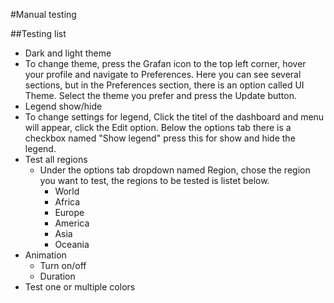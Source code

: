 #Manual testing

##Testing list
* Dark and light theme
 * To change theme, press the Grafan icon to the top left corner, hover your profile and navigate to Preferences. Here you can   see several sections, but in the Preferences section, there is an option called UI Theme. Select the theme you prefer and     press the Update button.
* Legend show/hide
 * To change settings for legend, Click the titel of the dashboard and menu will appear, click the Edit option.
  Below the options tab there is a checkbox named "Show legend" press this for show and hide the legend.
* Test all regions
  * Under the options tab dropdown named Region, chose the region you want to test, the regions to be tested is listet below.
    * World
    * Africa
    * Europe
    * America
    * Asia
    * Oceania
* Animation
  * Turn on/off
  * Duration
* Test one or multiple colors
